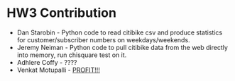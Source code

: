 # HW3 Contribution
* Dan Starobin - Python code to read citibike csv and produce statistics for customer/subscriber numbers on weekdays/weekends.
* Jeremy Neiman - Python code to pull citibike data from the web directly into memory, run chisquare test on it.
* Adhlere Coffy - ????
* Venkat Motupalli - [PROFIT!!!](http://knowyourmeme.com/memes/profit)